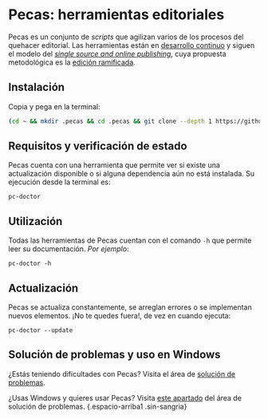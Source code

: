 # Pecas: herramientas editoriales

Pecas es un conjunto de _scripts_ que agilizan varios de los procesos 
del quehacer editorial. Las herramientas están en [desarrollo continuo](https://es.wikipedia.org/wiki/Liberaci%C3%B3n_continua)
y siguen el modelo del [_single source and online publishing_](https://github.com/NikaZhenya/pecas#single-source-and-online-publishing-ssop),
cuya propuesta metodológica es la [edición ramificada](http://ed.cliteratu.re/).

## Instalación

Copia y pega en la terminal:

```bash
(cd ~ && mkdir .pecas && cd .pecas && git clone --depth 1 https://github.com/NikaZhenya/pecas.git . && bash install.sh) && source ~/.bash_profile
```

## Requisitos y verificación de estado

Pecas cuenta con una herramienta que permite ver si existe una actualización
disponible o si alguna dependencia aún no está instalada. Su ejecución desde
la terminal es:

```
pc-doctor
```

## Utilización

Todas las herramientas de Pecas cuentan con el comando `-h` que permite
leer su documentación. _Por ejemplo_:

```
pc-doctor -h
```

## Actualización

Pecas se actualiza constantemente, se arreglan errores o se implementan
nuevos elementos. ¡No te quedes fuera!, de vez en cuando ejecuta:

```
pc-doctor --update
```

## Solución de problemas y uso en Windows

¿Estás teniendo dificultades con Pecas? Visita el área de [solución de problemas](html/problemas.html).

¿Usas Windows y quieres usar Pecas? Visita [este apartado](html/problemas.html#como-uso-pecas-en-windows)
del área de solución de problemas. {.espacio-arriba1 .sin-sangria}
